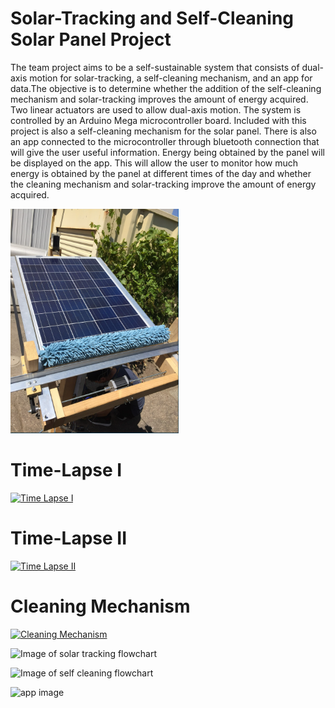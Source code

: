 # Solar-Tracking and Self-Cleaning Solar Panel Project
The team project aims to be a self-sustainable system that consists of dual-axis motion
for solar-tracking, a self-cleaning mechanism, and an app for data.The objective
is to determine whether the addition of the self-cleaning mechanism and solar-tracking improves the amount of energy acquired. Two linear actuators are
used to allow dual-axis motion. The system is controlled by an Arduino
Mega microcontroller board. Included with this project is also a self-cleaning
mechanism for the solar panel. There is also an app connected to the
microcontroller through bluetooth connection that will give the user useful
information. Energy being obtained by the panel will be displayed on the app.
This will allow the user to monitor how much energy is obtained by the panel at
different times of the day and whether the cleaning mechanism and solar-tracking improve the amount of energy acquired.

![Image of Project](https://github.com/elisabeth1797/SolarPanelProject/blob/master/SolarPanel.PNG)
# Time-Lapse I
[![Time Lapse I](https://www.youtube.com/watch?v=nHQxozKw_I4.jpg)](https://www.youtube.com/watch?v=nHQxozKw_I4)
# Time-Lapse II
[![Time Lapse II](https://www.youtube.com/watch?v=fySQ2j2NUQo.jpg)](https://www.youtube.com/watch?v=fySQ2j2NUQo)
# Cleaning Mechanism
[![Cleaning Mechanism](https://www.youtube.com/watch?v=xunRbjFUsbE.jpg)](https://www.youtube.com/watch?v=xunRbjFUsbE)


![Image of solar tracking flowchart](https://i.ibb.co/L09BvRC/stflowchart.png)

![Image of self cleaning flowchart](https://i.ibb.co/PMtKYQV/mflowchart.png)

![app image](https://i.ibb.co/JzkjMtM/appimage.png)





